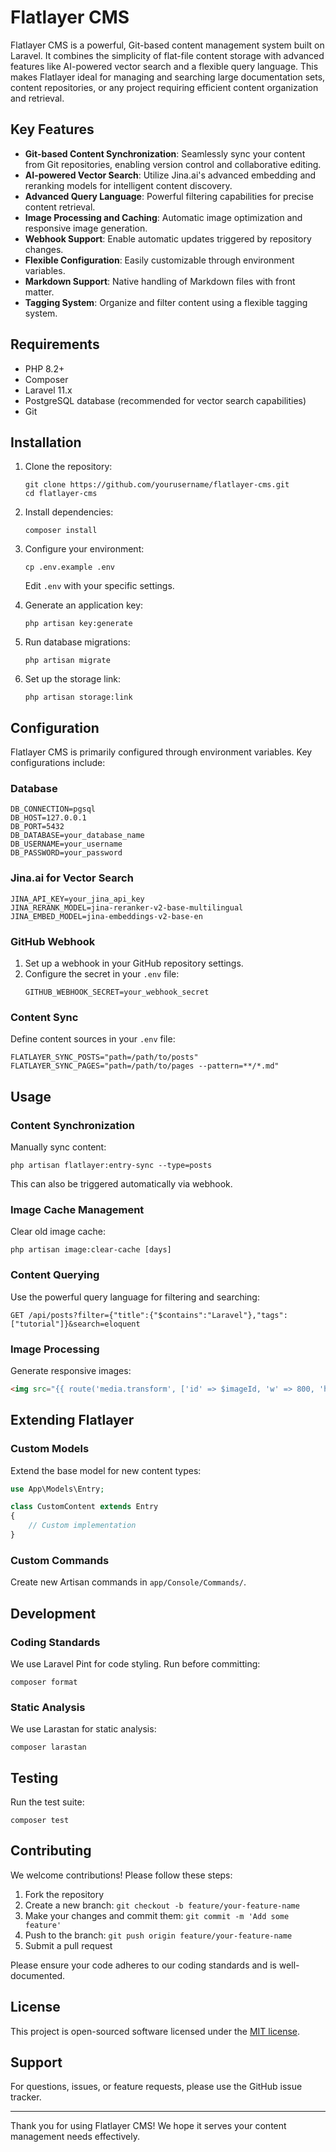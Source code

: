 # Flatlayer CMS

Flatlayer CMS is a powerful, Git-based content management system built on Laravel. It combines the simplicity of flat-file content storage with advanced features like AI-powered vector search and a flexible query language. This makes Flatlayer ideal for managing and searching large documentation sets, content repositories, or any project requiring efficient content organization and retrieval.

## Key Features

- **Git-based Content Synchronization**: Seamlessly sync your content from Git repositories, enabling version control and collaborative editing.
- **AI-powered Vector Search**: Utilize Jina.ai's advanced embedding and reranking models for intelligent content discovery.
- **Advanced Query Language**: Powerful filtering capabilities for precise content retrieval.
- **Image Processing and Caching**: Automatic image optimization and responsive image generation.
- **Webhook Support**: Enable automatic updates triggered by repository changes.
- **Flexible Configuration**: Easily customizable through environment variables.
- **Markdown Support**: Native handling of Markdown files with front matter.
- **Tagging System**: Organize and filter content using a flexible tagging system.

## Requirements

- PHP 8.2+
- Composer
- Laravel 11.x
- PostgreSQL database (recommended for vector search capabilities)
- Git

## Installation

1. Clone the repository:
   ```
   git clone https://github.com/yourusername/flatlayer-cms.git
   cd flatlayer-cms
   ```

2. Install dependencies:
   ```
   composer install
   ```

3. Configure your environment:
   ```
   cp .env.example .env
   ```
   Edit `.env` with your specific settings.

4. Generate an application key:
   ```
   php artisan key:generate
   ```

5. Run database migrations:
   ```
   php artisan migrate
   ```

6. Set up the storage link:
   ```
   php artisan storage:link
   ```

## Configuration

Flatlayer CMS is primarily configured through environment variables. Key configurations include:

### Database

```
DB_CONNECTION=pgsql
DB_HOST=127.0.0.1
DB_PORT=5432
DB_DATABASE=your_database_name
DB_USERNAME=your_username
DB_PASSWORD=your_password
```

### Jina.ai for Vector Search

```
JINA_API_KEY=your_jina_api_key
JINA_RERANK_MODEL=jina-reranker-v2-base-multilingual
JINA_EMBED_MODEL=jina-embeddings-v2-base-en
```

### GitHub Webhook

1. Set up a webhook in your GitHub repository settings.
2. Configure the secret in your `.env` file:
   ```
   GITHUB_WEBHOOK_SECRET=your_webhook_secret
   ```

### Content Sync

Define content sources in your `.env` file:

```
FLATLAYER_SYNC_POSTS="path=/path/to/posts"
FLATLAYER_SYNC_PAGES="path=/path/to/pages --pattern=**/*.md"
```

## Usage

### Content Synchronization

Manually sync content:

```
php artisan flatlayer:entry-sync --type=posts
```

This can also be triggered automatically via webhook.

### Image Cache Management

Clear old image cache:

```
php artisan image:clear-cache [days]
```

### Content Querying

Use the powerful query language for filtering and searching:

```
GET /api/posts?filter={"title":{"$contains":"Laravel"},"tags":["tutorial"]}&search=eloquent
```

### Image Processing

Generate responsive images:

```html
<img src="{{ route('media.transform', ['id' => $imageId, 'w' => 800, 'h' => 600]) }}" alt="Responsive Image">
```

## Extending Flatlayer

### Custom Models

Extend the base model for new content types:

```php
use App\Models\Entry;

class CustomContent extends Entry
{
    // Custom implementation
}
```

### Custom Commands

Create new Artisan commands in `app/Console/Commands/`.

## Development

### Coding Standards

We use Laravel Pint for code styling. Run before committing:

```
composer format
```

### Static Analysis

We use Larastan for static analysis:

```
composer larastan
```

## Testing

Run the test suite:

```
composer test
```

## Contributing

We welcome contributions! Please follow these steps:

1. Fork the repository
2. Create a new branch: `git checkout -b feature/your-feature-name`
3. Make your changes and commit them: `git commit -m 'Add some feature'`
4. Push to the branch: `git push origin feature/your-feature-name`
5. Submit a pull request

Please ensure your code adheres to our coding standards and is well-documented.

## License

This project is open-sourced software licensed under the [MIT license](https://opensource.org/licenses/MIT).

## Support

For questions, issues, or feature requests, please use the GitHub issue tracker.

---

Thank you for using Flatlayer CMS! We hope it serves your content management needs effectively.
